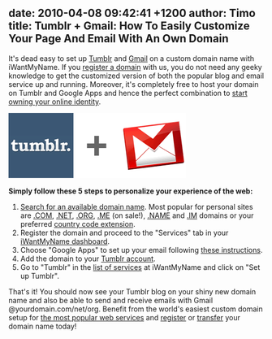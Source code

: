 date: 2010-04-08 09:42:41 +1200
author: Timo
title: Tumblr + Gmail: How To Easily Customize Your Page And Email With An Own Domain
----

It's dead easy to set up [Tumblr](http://tumblr.com) and [Gmail](http://google.com/a) on a custom domain name with iWantMyName. If you [register a domain](https://iwantmyname.com) with us, you do not need any geeky knowledge to get the customized version of both the popular blog and email service up and running. Moreover, it's completely free to host your domain on Tumblr and Google Apps and hence the perfect combination to [start owning your online identity](https://iwantmyname.com/blog/2010/02/your-usernames-do-not-belong-to-you.html).

![tumblr-and-gmail.png](/media/2010-04-08-tumblr-and-gmail.png)

**Simply follow these 5 steps to personalize your experience of the web:**

1.  [Search for an available domain name](https://iwantmyname.com). Most popular for personal sites are [.COM](https://iwantmyname.com/domains/com-domain-name-registration-for-commercial), [.NET](https://iwantmyname.com/domains/net-domain-name-registration-for-network), [.ORG](https://iwantmyname.com/domains/org-domain-name-registration-for-organisation), [.ME](https://iwantmyname.com/domains/me-montenegrean-domain-name-registration-for-montenegro) (on sale!), [.NAME](https://iwantmyname.com/domains/name-domain-name-registration-for-names) and [.IM](https://iwantmyname.com/domains/im-domain-name-registration-for-isle-of-man) domains or your preferred [country code extension](https://iwantmyname.com/domains/domain-name-registration-list-of-extensions).
2.  Register the domain and proceed to the "Services" tab in your [iWantMyName dashboard](https://iwantmyname.com/dashboard).
3.  Choose "Google Apps" to set up your email following [these instructions](https://iwantmyname.com/features/applications/google-apps-for-your-domain/how-to-setup-google-apps-gmail).
4.  Add the domain to your [Tumblr account](http://www.tumblr.com/customize).
5.  Go to "Tumblr" in the [list of services](https://iwantmyname.com/dashboard/features) at iWantMyName and click on "Set up Tumblr".

That's it! You should now see your Tumblr blog on your shiny new domain name and also be able to send and receive emails with Gmail @yourdomain.com/net/org. Benefit from the world's easiest custom domain setup for [the most popular web services](https://iwantmyname.com/services) and [register](https://iwantmyname.com) or [transfer](https://iwantmyname.com/domains/domain-transfer) your domain name today!
